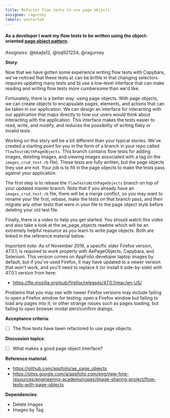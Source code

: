 ```yaml
---
title: Refactor flow tests to use page objects
assignee: ragurney 
labels: unstarted
---
```


#### As a developer I want my flow tests to be written using the object-oriented [page object pattern](http://martinfowler.com/bliki/PageObject.html).

_Assignees_: @kkajla12, @lsq921224, @ragurney

__Story__:

Now that we have gotten some experience writing flow tests with Capybara,
we've noticed that these tests a) can be brittle in that changing selectors
requires updating many tests and b) use a low-level interface that can make
reading and writing flow tests more cumbersome than we'd like.

Fortunately, there is a better way: using page objects. With page objects,
we can create objects to encapsulate pages, elements, and actions that can be
taken in our application. We can design an interface for interacting with our
application that maps directly to how our users would think about interacting
with the application. This interface makes the tests easier to read, write,
and modify, and reduces the possibility of writing flaky or invalid tests.

Working on this story will be a bit different than your typical stories. We've
created a starting point for you in the form of a branch in your repo called
`flowTestsWithPageObjects`. This branch contains flow tests for adding images,
deleting images, and viewing images associated with a tag (in the
`images_crud_test.rb` file). These tests are fully written, but the page
objects they use are not. Your job is to fill in the page objects to make the
tests pass against your application.

The first step is to rebase the `flowTestsWithPageObjects` branch on top of
your updated master branch. Note that if you already have an
`images_crud_test.rb` file, there will be a merge conflict, so you may want to
rename your file first, rebase, make the tests on that branch pass, and then
migrate any other tests that were in your file to the page object style before
deleting your old test file.

Finally, there is a video to help you get started. You should watch this video
and also take a look at the ae_page_objects readme which will be an extremely
helpful resource as you learn to write page objects. Both are linked in the
reference material below.

*Important note:* As of November 2016, a specific older Firefox version, 47.0.1,
is required to work properly with AePageObjects, Capybara, and Selenium. This 
version comes on AppFolio developer laptop images by default, but if you've used
Firefox, it may have updated to a newer version that won't work, and you'll need
to replace it (or install it side-by-side) with 47.0.1 version from here:

- https://ftp.mozilla.org/pub/firefox/releases/47.0.1/mac/en-US/

Problems that you may see with newer Firefox versions may include failing
to open a Firefox window for testing; open a Firefox window but failing to load
any pages into it; or other strange issues such as pages loading, but failing to 
open browser modal alert/confirm dialogs.

__Acceptance criteria__:
- [ ] The flow tests have been refactored to use page objects.

__Discussion topics__:
- [ ] What makes a good page object interface?

__Reference material__:
- https://github.com/appfolio/ae_page_objects
- https://sites.google.com/a/appfolio.com/eng/new-hire-resources/engineering-academy/ropes/image-sharing-project/flow-tests-with-page-objects

__Dependencies__:
- Delete Images
- Images by Tag
